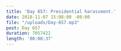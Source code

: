 ```yaml
---
title: 'Day 657: Presidential harassment.'
date: 2018-11-07 15:08:00 -08:00
file: "/uploads/Day-657.mp3"
post: Day 657
duration: 7057422
length: '00:08:37'
---
```



